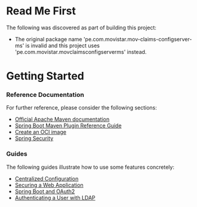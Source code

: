 # Read Me First
The following was discovered as part of building this project:

* The original package name 'pe.com.movistar.mov-claims-configserver-ms' is invalid and this project uses 'pe.com.movistar.movclaimsconfigserverms' instead.

# Getting Started

### Reference Documentation
For further reference, please consider the following sections:

* [Official Apache Maven documentation](https://maven.apache.org/guides/index.html)
* [Spring Boot Maven Plugin Reference Guide](https://docs.spring.io/spring-boot/docs/2.5.0/maven-plugin/reference/html/)
* [Create an OCI image](https://docs.spring.io/spring-boot/docs/2.5.0/maven-plugin/reference/html/#build-image)
* [Spring Security](https://docs.spring.io/spring-boot/docs/2.5.0/reference/htmlsingle/#boot-features-security)

### Guides
The following guides illustrate how to use some features concretely:

* [Centralized Configuration](https://spring.io/guides/gs/centralized-configuration/)
* [Securing a Web Application](https://spring.io/guides/gs/securing-web/)
* [Spring Boot and OAuth2](https://spring.io/guides/tutorials/spring-boot-oauth2/)
* [Authenticating a User with LDAP](https://spring.io/guides/gs/authenticating-ldap/)

